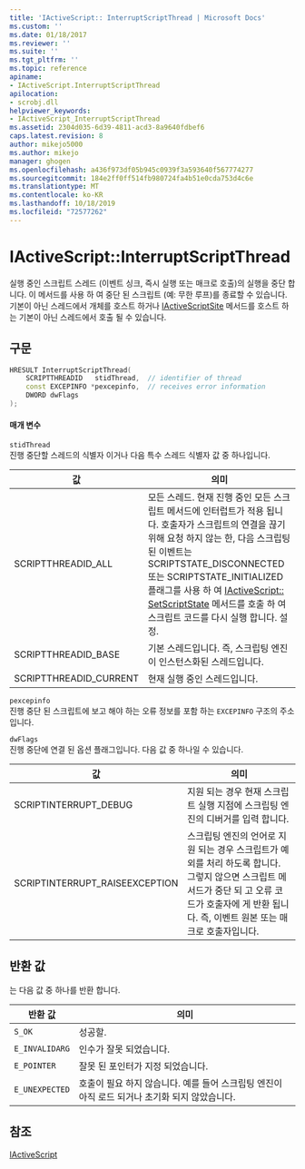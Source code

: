 ```yaml
---
title: 'IActiveScript:: InterruptScriptThread | Microsoft Docs'
ms.custom: ''
ms.date: 01/18/2017
ms.reviewer: ''
ms.suite: ''
ms.tgt_pltfrm: ''
ms.topic: reference
apiname:
- IActiveScript.InterruptScriptThread
apilocation:
- scrobj.dll
helpviewer_keywords:
- IActiveScript_InterruptScriptThread
ms.assetid: 2304d035-6d39-4811-acd3-8a9640fdbef6
caps.latest.revision: 8
author: mikejo5000
ms.author: mikejo
manager: ghogen
ms.openlocfilehash: a436f973df05b945c0939f3a593640f567774277
ms.sourcegitcommit: 184e2ff0ff514fb980724fa4b51e0cda753d4c6e
ms.translationtype: MT
ms.contentlocale: ko-KR
ms.lasthandoff: 10/18/2019
ms.locfileid: "72577262"
---
```

# <a name="iactivescriptinterruptscriptthread"></a>IActiveScript::InterruptScriptThread
실행 중인 스크립트 스레드 (이벤트 싱크, 즉시 실행 또는 매크로 호출)의 실행을 중단 합니다. 이 메서드를 사용 하 여 중단 된 스크립트 (예: 무한 루프)를 종료할 수 있습니다. 기본이 아닌 스레드에서 개체를 호스트 하거나 [IActiveScriptSite](../../winscript/reference/iactivescriptsite.md) 메서드를 호스트 하는 기본이 아닌 스레드에서 호출 될 수 있습니다.  
  
## <a name="syntax"></a>구문  
  
```cpp
HRESULT InterruptScriptThread(  
    SCRIPTTHREADID   stidThread,  // identifier of thread  
    const EXCEPINFO *pexcepinfo,  // receives error information  
    DWORD dwFlags  
);  
```  
  
#### <a name="parameters"></a>매개 변수  
 `stidThread`  
 진행 중단할 스레드의 식별자 이거나 다음 특수 스레드 식별자 값 중 하나입니다.  
  
|값|의미|  
|-----------|-------------|  
|SCRIPTTHREADID_ALL|모든 스레드. 현재 진행 중인 모든 스크립트 메서드에 인터럽트가 적용 됩니다. 호출자가 스크립트의 연결을 끊기 위해 요청 하지 않는 한, 다음 스크립팅된 이벤트는 SCRIPTSTATE_DISCONNECTED 또는 SCRIPTSTATE_INITIALIZED 플래그를 사용 하 여 [IActiveScript:: SetScriptState](../../winscript/reference/iactivescript-setscriptstate.md) 메서드를 호출 하 여 스크립트 코드를 다시 실행 합니다. 설정.|  
|SCRIPTTHREADID_BASE|기본 스레드입니다. 즉, 스크립팅 엔진이 인스턴스화된 스레드입니다.|  
|SCRIPTTHREADID_CURRENT|현재 실행 중인 스레드입니다.|  
  
 `pexcepinfo`  
 진행 중단 된 스크립트에 보고 해야 하는 오류 정보를 포함 하는 `EXCEPINFO` 구조의 주소입니다.  
  
 `dwFlags`  
 진행 중단에 연결 된 옵션 플래그입니다. 다음 값 중 하나일 수 있습니다.  
  
|값|의미|  
|-----------|-------------|  
|SCRIPTINTERRUPT_DEBUG|지원 되는 경우 현재 스크립트 실행 지점에 스크립팅 엔진의 디버거를 입력 합니다.|  
|SCRIPTINTERRUPT_RAISEEXCEPTION|스크립팅 엔진의 언어로 지원 되는 경우 스크립트가 예외를 처리 하도록 합니다. 그렇지 않으면 스크립트 메서드가 중단 되 고 오류 코드가 호출자에 게 반환 됩니다. 즉, 이벤트 원본 또는 매크로 호출자입니다.|  
  
## <a name="return-value"></a>반환 값  
 는 다음 값 중 하나를 반환 합니다.  
  
|반환 값|의미|  
|------------------|-------------|  
|`S_OK`|성공할.|  
|`E_INVALIDARG`|인수가 잘못 되었습니다.|  
|`E_POINTER`|잘못 된 포인터가 지정 되었습니다.|  
|`E_UNEXPECTED`|호출이 필요 하지 않습니다. 예를 들어 스크립팅 엔진이 아직 로드 되거나 초기화 되지 않았습니다.|  
  
## <a name="see-also"></a>참조  
 [IActiveScript](../../winscript/reference/iactivescript.md)